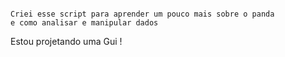 ~~~

Criei esse script para aprender um pouco mais sobre o panda
e como analisar e manipular dados 

~~~

Estou projetando uma Gui !